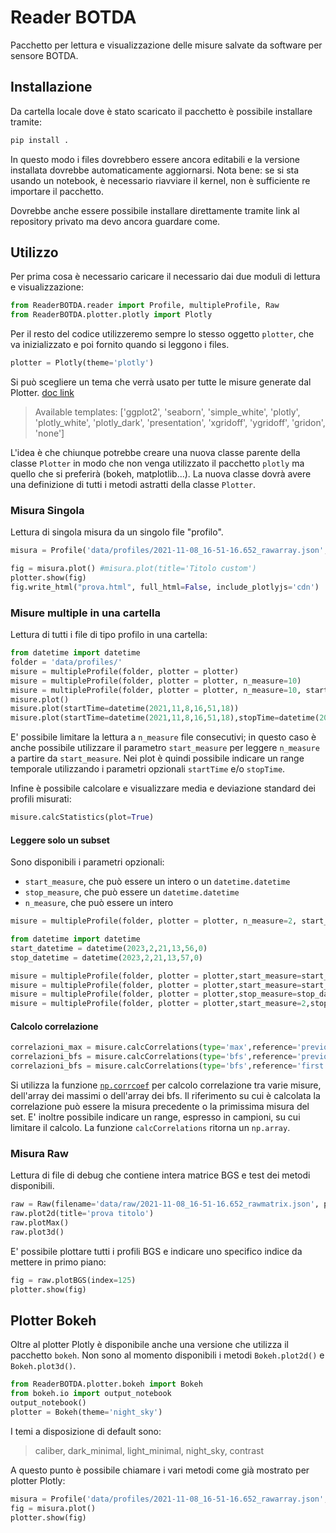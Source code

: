 # Reader BOTDA

Pacchetto per lettura e visualizzazione delle misure salvate da software per sensore BOTDA.

## Installazione

Da cartella locale dove è stato scaricato il pacchetto è possibile installare tramite:

```bash
pip install .
```

In questo modo i files dovrebbero essere ancora editabili e la versione installata dovrebbe automaticamente aggiornarsi. Nota bene: se si sta usando un notebook, è necessario riavviare il kernel, non è sufficiente re importare il pacchetto.

Dovrebbe anche essere possibile installare direttamente tramite link al repository privato ma devo ancora guardare come.

## Utilizzo

Per prima cosa è necessario caricare il necessario dai due moduli di lettura e visualizzazione:

```python
from ReaderBOTDA.reader import Profile, multipleProfile, Raw
from ReaderBOTDA.plotter.plotly import Plotly
```

Per il resto del codice utilizzeremo sempre lo stesso oggetto `plotter`, che va inizializzato e poi fornito quando si leggono i files.

```python
plotter = Plotly(theme='plotly')
```

Si può scegliere un tema che verrà usato per tutte le misure generate dal Plotter. [doc link](https://plotly.com/python/templates/)

> Available templates: ['ggplot2', 'seaborn', 'simple_white', 'plotly', 'plotly_white', 'plotly_dark', 'presentation', 'xgridoff', 'ygridoff', 'gridon', 'none']

L'idea è che chiunque potrebbe creare una nuova classe parente della classe `Plotter` in modo che non venga utilizzato il pacchetto `plotly` ma quello che si preferirà (bokeh, matplotlib...). La nuova classe dovrà avere una definizione di tutti i metodi astratti della classe `Plotter`.

### Misura Singola

Lettura di singola misura da un singolo file "profilo".

```python
misura = Profile('data/profiles/2021-11-08_16-51-16.652_rawarray.json',plotter=plotter)

fig = misura.plot() #misura.plot(title='Titolo custom')
plotter.show(fig)
fig.write_html("prova.html", full_html=False, include_plotlyjs='cdn')
```

### Misure multiple in una cartella

Lettura di tutti i file di tipo profilo in una cartella:

```python
from datetime import datetime
folder = 'data/profiles/'
misure = multipleProfile(folder, plotter = plotter)
misure = multipleProfile(folder, plotter = plotter, n_measure=10)
misure = multipleProfile(folder, plotter = plotter, n_measure=10, start_measure=5)
misure.plot()
misure.plot(startTime=datetime(2021,11,8,16,51,18))
misure.plot(startTime=datetime(2021,11,8,16,51,18),stopTime=datetime(2021,11,8,16,51,21))
```

E' possibile limitare la lettura a `n_measure` file consecutivi; in questo caso è anche possibile utilizzare il parametro `start_measure` per leggere `n_measure` a partire da `start_measure`.
Nei plot è quindi possibile indicare un range temporale utilizzando i parametri opzionali `startTime` e/o `stopTime`.

Infine è possibile calcolare e visualizzare media e deviazione standard dei profili misurati:

```python
misure.calcStatistics(plot=True)
```

#### Leggere solo un subset

Sono disponibili i parametri opzionali:

- `start_measure`, che può essere un intero o un `datetime.datetime`
- `stop_measure`, che può essere un `datetime.datetime`
- `n_measure`, che può essere un intero

```python
misure = multipleProfile(folder, plotter = plotter, n_measure=2, start_measure=1)

from datetime import datetime
start_datetime = datetime(2023,2,21,13,56,0)
stop_datetime = datetime(2023,2,21,13,57,0)

misure = multipleProfile(folder, plotter = plotter,start_measure=start_datetime,stop_measure=stop_datetime)
misure = multipleProfile(folder, plotter = plotter,start_measure=start_datetime,n_measure=2)
misure = multipleProfile(folder, plotter = plotter,stop_measure=stop_datetime)
misure = multipleProfile(folder, plotter = plotter,start_measure=2,stop_measure=stop_datetime)
```

#### Calcolo correlazione

```python
correlazioni_max = misure.calcCorrelations(type='max',reference='previous',range=(20,200))
correlazioni_bfs = misure.calcCorrelations(type='bfs',reference='previous')
correlazioni_bfs = misure.calcCorrelations(type='bfs',reference='first')
```

Si utilizza la funzione [`np.corrcoef`](https://numpy.org/doc/stable/reference/generated/numpy.corrcoef.html) per calcolo correlazione tra varie misure, dell'array dei massimi o dell'array dei bfs. Il riferimento su cui è calcolata la correlazione può essere la misura precedente o la primissima misura del set. E' inoltre possibile indicare un range, espresso in campioni, su cui limitare il calcolo. La funzione `calcCorrelations` ritorna un `np.array`.

### Misura Raw

Lettura di file di debug che contiene intera matrice BGS e test dei metodi disponibili.

```python
raw = Raw(filename='data/raw/2021-11-08_16-51-16.652_rawmatrix.json', plotter=plotter)
raw.plot2d(title='prova titolo')
raw.plotMax()
raw.plot3d()
```

E' possibile plottare tutti i profili BGS e indicare uno specifico indice da mettere in primo piano:

```python
fig = raw.plotBGS(index=125)
plotter.show(fig)
```

## Plotter Bokeh

Oltre al plotter Plotly è disponibile anche una versione che utilizza il pacchetto `bokeh`. Non sono al momento disponibili i metodi `Bokeh.plot2d()` e `Bokeh.plot3d()`.

```python
from ReaderBOTDA.plotter.bokeh import Bokeh
from bokeh.io import output_notebook
output_notebook()
plotter = Bokeh(theme='night_sky')
```

I temi a disposizione di default sono:
>caliber, dark_minimal, light_minimal, night_sky, contrast

A questo punto è possibile chiamare i vari metodi come già mostrato per plotter Plotly:

```python
misura = Profile('data/profiles/2021-11-08_16-51-16.652_rawarray.json',plotter=plotter)
fig = misura.plot()
plotter.show(fig)
```
